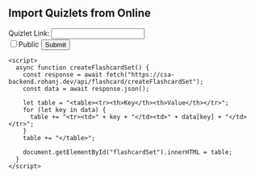 <h2>Import Quizlets from Online</h2>
<ul class="import" id="import"></ul>

<style>
  .form-control{
    display:block;width:100%;
    padding:.375rem .75rem;
    font-size:1rem;
    font-weight:400;
    line-height:1.5;
    color:black;
    background-color:white;
    background-clip:padding-box;
    border:1px solid white;
    -webkit-appearance:none;
    -moz-appearance:none;
    appearance:none;
    border-radius:.375rem;
    transition:border-color .15s ease-in-out,box-shadow .15s ease-in-out;
  }
</style>

  <label>Quizlet Link:
    <input type="text" id="enter-link" name="enter-link">
  </label><br>
  <input type="checkbox" id="public-check" name="public-check">Public
  <button type="button" id="submit-set-button">Submit</button>


    <script>
      async function createFlashcardSet() {
        const response = await fetch("https://csa-backend.rohanj.dev/api/flashcard/createFlashcardSet");
        const data = await response.json();
        
        let table = "<table><tr><th>Key</th><th>Value</th></tr>";
        for (let key in data) {
          table += "<tr><td>" + key + "</td><td>" + data[key] + "</td></tr>";
        }
        table += "</table>";
        
        document.getElementById("flashcardSet").innerHTML = table;
      }
    </script>
  <body onload="createFlashcardSet()">
    <div id="flashcardSet"></div>
  </body>
